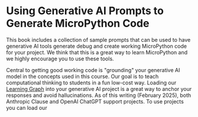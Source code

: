# Using Generative AI Prompts to Generate MicroPython Code

This book includes a collection of sample prompts that
can be used to have generative AI tools generate debug and create
working MicroPython code for your project.  We think
that this is a great way to learn MicroPython and we highly
encourage you to use these tools.

Central to getting good working code is "grounding" your generative AI model in the concepts used in this course.  Our goal is to teach computational thinking to students in a fun low-cost way.  Loading our [Learning Graph](../sims/learning-graph/index.md) into your generative AI project is a great way to anchor your responses and avoid hallucinations.  As of this writing (February 2025), both Anthropic Clause and OpenAI ChatGPT support projects.
To use projects you can load our 